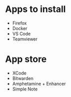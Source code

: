 # Apps to install
- Firefox
- Docker
- VS Code
- Teamviewer

# App store
- XCode
- Bitwarden
- Amphetamine + Enhancer
- Simple Note
